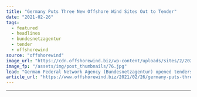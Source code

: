 ```yaml
---
title: "Germany Puts Three New Offshore Wind Sites Out to Tender"
date: "2021-02-26"
tags: 
  - featured
  - headlines
  - bundesnetzagentur
  - tender
  - offshorewind
source: "offshorewind"
image_url: "https://cdn.offshorewind.biz/wp-content/uploads/sites/2/2020/10/12103719/Fraunhofer-IWES.jpg"
image_fp: "/assets/img/post_thumbnails/76.jpg"
lead: "German Federal Network Agency (Bundesnetzagentur) opened tenders for three new offshore wind sites on"
article_url: "https://www.offshorewind.biz/2021/02/26/germany-puts-three-new-offshore-wind-sites-out-to-tender/"
---
```


---
